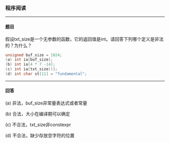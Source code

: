 ### 程序阅读
***
#### 题目

假设txt_size是一个无参数的函数，它的返回值是int。请回答下列哪个定义是非法的？为什么？

```c++
unsigned buf_size = 1024;
(a) int ia[buf_size];
(b) int ia[4 * 7 -14];
(c) int ia[txt_size()];
(d) int char st[11] = "fundamental";
```



***
#### 回答

(a) 非法，buf_size非常量表达式或者常量  

(b) 合法，大小在编译期可以确定  

(c) 不合法，txt_size非constexpr  

(d) 不合法，缺少存放空字符的位置